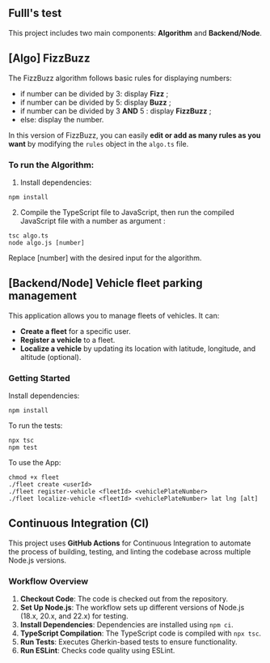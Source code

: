 ## Fulll's test
This project includes two main components: **Algorithm** and **Backend/Node**.

## [Algo] FizzBuzz
The FizzBuzz algorithm follows basic rules for displaying numbers:
- if number can be divided by 3: display **Fizz** ;
- if number can be divided by 5: display **Buzz** ;
- if number can be divided by 3 **AND** 5 : display **FizzBuzz** ;
- else: display the number.

In this version of FizzBuzz, you can easily **edit or add as many rules as you want** by modifying the `rules` object in the `algo.ts` file.

### To run the Algorithm:
1. Install dependencies:
```shell
npm install
```

2. Compile the TypeScript file to JavaScript, then run the compiled JavaScript file with a number as argument :
```shell
tsc algo.ts
node algo.js [number]
```
Replace [number] with the desired input for the algorithm.

## [Backend/Node] Vehicle fleet parking management
This application allows you to manage fleets of vehicles. It can:

- **Create a fleet** for a specific user.
- **Register a vehicle** to a fleet.
- **Localize a vehicle** by updating its location with latitude, longitude, and altitude (optional).

### Getting Started

Install dependencies:
```shell
npm install
```
To run the tests:
```shell
npx tsc
npm test
```

To use the App:
```shell
chmod +x fleet
./fleet create <userId>
./fleet register-vehicle <fleetId> <vehiclePlateNumber>
./fleet localize-vehicle <fleetId> <vehiclePlateNumber> lat lng [alt]
```

## Continuous Integration (CI)

This project uses **GitHub Actions** for Continuous Integration to automate the process of building, testing, and linting the codebase across multiple Node.js versions.

### Workflow Overview

1. **Checkout Code**: The code is checked out from the repository.
2. **Set Up Node.js**: The workflow sets up different versions of Node.js (18.x, 20.x, and 22.x) for testing.
3. **Install Dependencies**: Dependencies are installed using `npm ci`.
4. **TypeScript Compilation**: The TypeScript code is compiled with `npx tsc`.
5. **Run Tests**: Executes Gherkin-based tests to ensure functionality.
6. **Run ESLint**: Checks code quality using ESLint.
